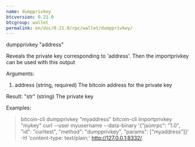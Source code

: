```yaml
---
name: dumpprivkey
btcversion: 0.21.0
btcgroup: wallet
permalink: en/doc/0.21.0/rpc/wallet/dumpprivkey/
---
```


dumpprivkey "address"

Reveals the private key corresponding to 'address'.
Then the importprivkey can be used with this output

Arguments:
1. address    (string, required) The bitcoin address for the private key

Result:
"str"    (string) The private key

Examples:
> bitcoin-cli dumpprivkey "myaddress"
> bitcoin-cli importprivkey "mykey"
> curl --user myusername --data-binary '{"jsonrpc": "1.0", "id": "curltest", "method": "dumpprivkey", "params": ["myaddress"]}' -H 'content-type: text/plain;' http://127.0.0.1:8332/


